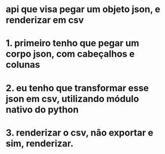 # api que visa pegar um objeto json, e renderizar em csv

# 1. primeiro tenho que pegar um corpo json, com cabeçalhos e colunas
# 2. eu tenho que transformar esse json em csv, utilizando módulo nativo do python
# 3. renderizar o csv, não exportar e sim, renderizar.